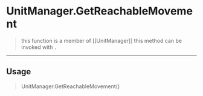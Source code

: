 # UnitManager.GetReachableMovement
> this function is a member of [[UnitManager]]
> this method can be invoked with `.`
-----
## Usage
> UnitManager.GetReachableMovement()

